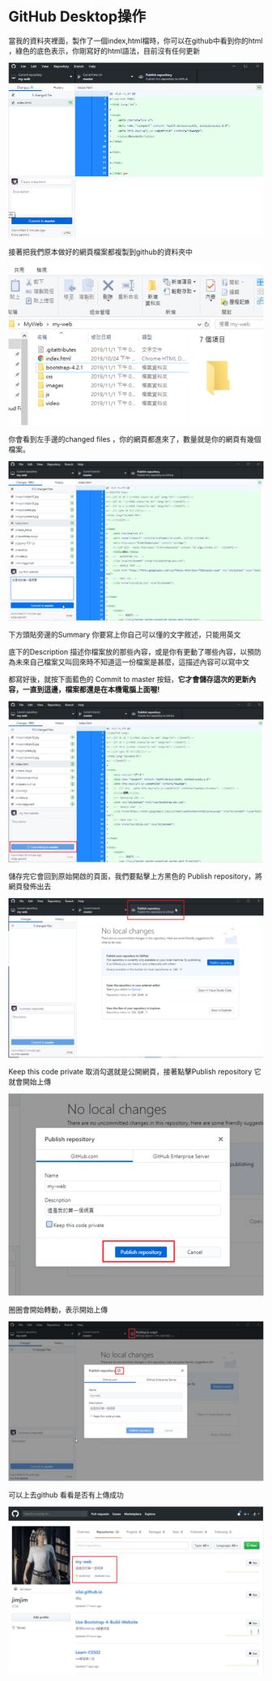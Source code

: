# GitHub Desktop操作

當我的資料夾裡面，製作了一個index,html檔時，你可以在github中看到你的html ，綠色的底色表示，你剛寫好的html語法，目前沒有任何更新

![](.gitbook/assets/image%20%281%29.png)

接著把我們原本做好的網頁檔案都複製到github的資料夾中

![](.gitbook/assets/image%20%2869%29.png)

你會看到左手邊的changed files ，你的網頁都進來了，數量就是你的網頁有幾個檔案。

![](.gitbook/assets/image%20%2821%29.png)

下方頭貼旁邊的Summary 你要寫上你自己可以懂的文字敘述，只能用英文

底下的Description 描述你檔案放的那些內容，或是你有更動了哪些內容，以預防為未來自己檔案又叫回來時不知道這一份檔案是甚麼，這描述內容可以寫中文

都寫好後，就按下面藍色的 Commit to master 按鈕，**它才會儲存這次的更新內容，一直到這邊，檔案都還是在本機電腦上面喔!**

![](.gitbook/assets/image%20%2854%29.png)

儲存完它會回到原始開啟的頁面，我們要點擊上方黑色的 Publish repository，將網頁發佈出去

![](.gitbook/assets/image%20%2842%29.png)

Keep this code private 取消勾選就是公開網頁，接著點擊Publish repository 它就會開始上傳

![](.gitbook/assets/image%20%2850%29.png)

圈圈會開始轉動，表示開始上傳

![](.gitbook/assets/image%20%2870%29.png)

可以上去github 看看是否有上傳成功

![](.gitbook/assets/image%20%2814%29.png)

